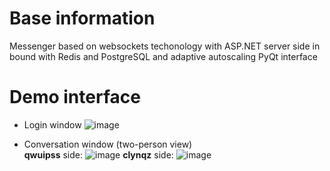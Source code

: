 # Base information  
Messenger based on websockets techonology with ASP.NET server side in bound with Redis and PostgreSQL and adaptive autoscaling PyQt interface

# Demo interface  
+ Login window
![image](https://github.com/user-attachments/assets/95edd31a-33f2-4228-840d-ba9cfc59ac38)

+ Conversation window (two-person view)  
**qwuipss** side:
![image](https://github.com/user-attachments/assets/7cde2445-4140-471f-9659-46fa13aee528)
**clynqz** side:
![image](https://github.com/user-attachments/assets/bec3d859-1cdc-4abc-b014-360eadd721e9)
